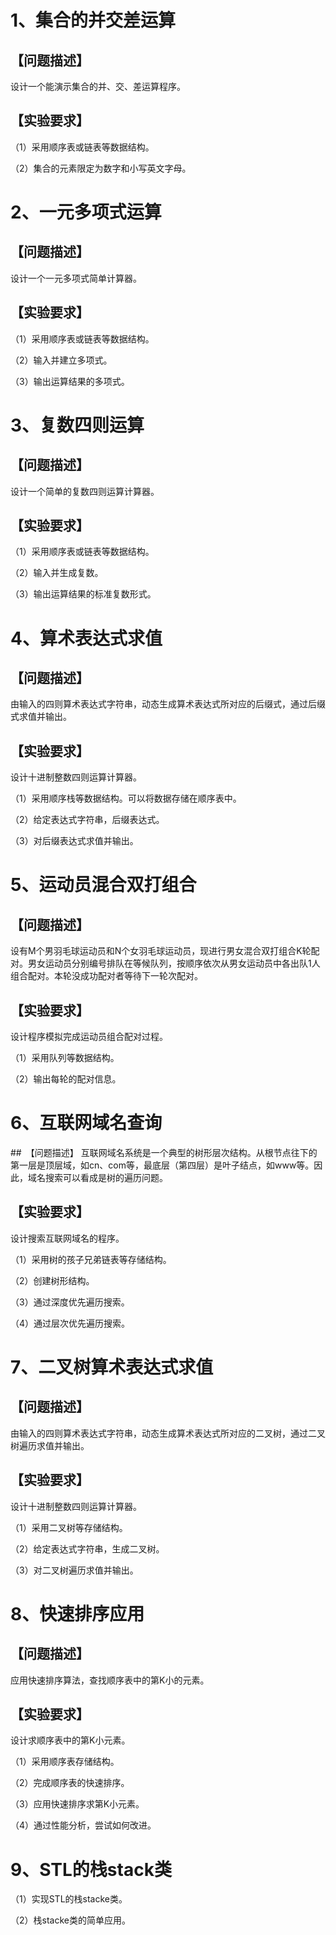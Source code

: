 # 1、集合的并交差运算
## 【问题描述】
设计一个能演示集合的并、交、差运算程序。

## 【实验要求】
（1）采用顺序表或链表等数据结构。

（2）集合的元素限定为数字和小写英文字母。

# 2、一元多项式运算 
## 【问题描述】
设计一个一元多项式简单计算器。

## 【实验要求】
（1）采用顺序表或链表等数据结构。

（2）输入并建立多项式。

（3）输出运算结果的多项式。

# 3、复数四则运算
## 【问题描述】
设计一个简单的复数四则运算计算器。

## 【实验要求】
（1）采用顺序表或链表等数据结构。

（2）输入并生成复数。

（3）输出运算结果的标准复数形式。

# 4、算术表达式求值
## 【问题描述】
由输入的四则算术表达式字符串，动态生成算术表达式所对应的后缀式，通过后缀式求值并输出。

## 【实验要求】
设计十进制整数四则运算计算器。

（1）采用顺序栈等数据结构。可以将数据存储在顺序表中。

（2）给定表达式字符串，后缀表达式。

（3）对后缀表达式求值并输出。

# 5、运动员混合双打组合 
## 【问题描述】
设有M个男羽毛球运动员和N个女羽毛球运动员，现进行男女混合双打组合K轮配对。男女运动员分别编号排队在等候队列，按顺序依次从男女运动员中各出队1人组合配对。本轮没成功配对者等待下一轮次配对。

## 【实验要求】
设计程序模拟完成运动员组合配对过程。

（1）采用队列等数据结构。

（2）输出每轮的配对信息。

# 6、互联网域名查询
##　【问题描述】
互联网域名系统是一个典型的树形层次结构。从根节点往下的第一层是顶层域，如cn、com等，最底层（第四层）是叶子结点，如www等。因此，域名搜索可以看成是树的遍历问题。

## 【实验要求】
设计搜索互联网域名的程序。

（1）采用树的孩子兄弟链表等存储结构。

（2）创建树形结构。

（3）通过深度优先遍历搜索。

（4）通过层次优先遍历搜索。

# 7、二叉树算术表达式求值
## 【问题描述】
由输入的四则算术表达式字符串，动态生成算术表达式所对应的二叉树，通过二叉树遍历求值并输出。

## 【实验要求】
设计十进制整数四则运算计算器。

（1）采用二叉树等存储结构。

（2）给定表达式字符串，生成二叉树。

（3）对二叉树遍历求值并输出。

# 8、快速排序应用
## 【问题描述】
应用快速排序算法，查找顺序表中的第K小的元素。

## 【实验要求】
设计求顺序表中的第K小元素。

（1）采用顺序表存储结构。

（2）完成顺序表的快速排序。

（3）应用快速排序求第K小元素。

（4）通过性能分析，尝试如何改进。

# 9、STL的栈stack类 
（1）实现STL的栈stacke类。

（2）栈stacke类的简单应用。
